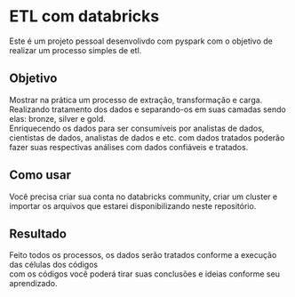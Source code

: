 # ETL com databricks
 Este é um projeto pessoal desenvolivdo com pyspark com o objetivo de realizar um processo simples de etl.

## Objetivo
 Mostrar na prática um processo de extração, transformação e carga. <br />
 Realizando tratamento dos dados e separando-os em suas camadas sendo elas: bronze, silver e gold. <br />
 Enriquecendo os dados para ser consumíveis por analistas de dados, <br />
 cientistas de dados, analistas de dados e etc. 
 com dados tratados poderão fazer suas respectivas análises com dados confiáveis e tratados. 

## Como usar
 Você precisa criar sua conta no databricks community, criar um cluster e importar os arquivos que estarei disponibilizando neste repositório. <br />

## Resultado 
 Feito todos os processos, os dados serão tratados conforme a execução das células dos códigos <br /> 
 com os códigos você poderá tirar suas conclusões e ideias conforme seu aprendizado.
 
 

 
